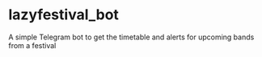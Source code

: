 # lazyfestival_bot

A simple Telegram bot to get the timetable and alerts for upcoming bands from a festival
